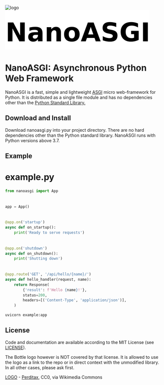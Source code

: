 ![logo](https://upload.wikimedia.org/wikipedia/commons/thumb/d/df/C20_Fullerene.png/128px-C20_Fullerene.png)
![logo text](docs/logotext.png)

#  NanoASGI: Asynchronous Python Web Framework

NanoASGI is a fast, simple and lightweight [ASGI](https://asgi.readthedocs.io "Asynchronous Server Gateway Interface") micro web-framework for Python. It is distributed as a single file module and has no dependencies other than the [Python Standard Library.](http://docs.python.org/library/)


## Download and Install
Download nanoasgi.py into your project directory. There are no hard dependencies other than the Python standard library. NanoASGI runs with Python versions above 3.7.


## Example
# example.py
```python
from nanoasgi import App


app = App()


@app.on('startup')
async def on_startup():
    print('Ready to serve requests')


@app.on('shutdown')
async def on_shutdown():
    print('Shutting down')


@app.route('GET', '/api/hello/{name}/')
async def hello_handler(request, name):
    return Response(
        {'result': f'Hello {name}!'},
        status=200,
        headers=[('Content-Type', 'application/json')],
    )
```
```bash
uvicorn example:app
```

## License
Code and documentation are available according to the MIT License (see [LICENSE](license)).

The Bottle logo however is NOT covered by that license. It is allowed to use the logo as a link to the repo or in direct context with the unmodified library. In all other cases, please ask first.


[LOGO](#logo) - [Perditax](https://commons.wikimedia.org/wiki/File:C20_Fullerene.png), CC0, via Wikimedia Commons
